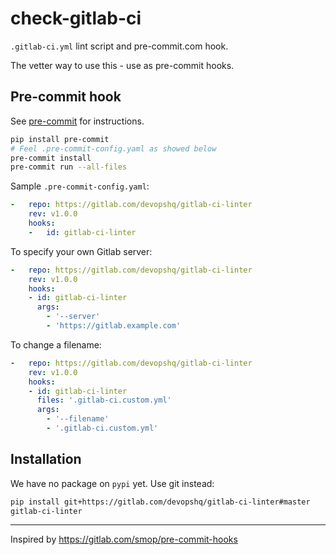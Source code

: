 # check-gitlab-ci

`.gitlab-ci.yml` lint script and pre-commit.com hook.

The vetter way to use this - use as pre-commit hooks.

## Pre-commit hook
See [pre-commit](https://pre-commit.com) for instructions.
```bash
pip install pre-commit
# Feel .pre-commit-config.yaml as showed below
pre-commit install
pre-commit run --all-files
```

Sample `.pre-commit-config.yaml`:
```yaml
-   repo: https://gitlab.com/devopshq/gitlab-ci-linter
    rev: v1.0.0
    hooks:
    -   id: gitlab-ci-linter
```

To specify your own Gitlab server:
```yaml
-   repo: https://gitlab.com/devopshq/gitlab-ci-linter
    rev: v1.0.0
    hooks:
    - id: gitlab-ci-linter
      args:
        - '--server'
        - 'https://gitlab.example.com'
```
To change a filename:
```yaml
-   repo: https://gitlab.com/devopshq/gitlab-ci-linter
    rev: v1.0.0
    hooks:
    - id: gitlab-ci-linter
      files: '.gitlab-ci.custom.yml'
      args:
        - '--filename'
        - '.gitlab-ci.custom.yml'
```

## Installation
We have no package on `pypi` yet. Use git instead:

```bash
pip install git+https://gitlab.com/devopshq/gitlab-ci-linter#master
gitlab-ci-linter
```

-----
Inspired by https://gitlab.com/smop/pre-commit-hooks
